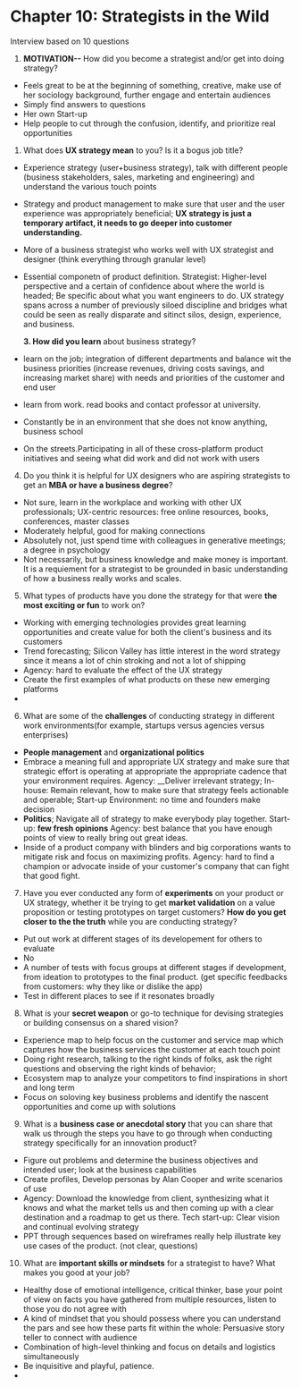# Chapter 10: Strategists in the Wild

Interview based on 10 questions

1. **MOTIVATION--** How did you become a strategist and/or get into doing strategy?

* Feels great to be at the beginning of something, creative, make use of her sociology background, further engage and entertain audiences
* Simply find answers to questions
* Her own Start-up 
* Help people to cut through the confusion, identify, and prioritize real opportunities 

1. What does **UX strategy mean** to you? Is it a bogus job title?  

* Experience strategy \(user+business strategy\), talk with different people \(business stakeholders, sales, marketing and engineering\) and understand the various touch points
* Strategy and product management to make sure that user and the user experience was appropriately beneficial;  **UX strategy is just a temporary artifact, it needs to go deeper into customer understanding.**
* More of a business strategist who works well with UX strategist and designer \(think everything through granular level\)
* Essential componetn of product definition. Strategist: Higher-level perspective and a certain of confidence about where the world is headed; Be specific about what you want engineers to do. UX strategy spans across a number of previously siloed discipline and bridges what could be seen as really disparate and sitinct silos, design, experience, and business.

     **3. How did you learn** about business strategy?

* learn on the job; integration of different departments and balance wit the business priorities \(increase revenues, driving costs savings, and increasing market share\) with needs and priorities of the customer and end user
* learn from work. read books and contact professor at university.
* Constantly be in an environment that she does not know anything, business school
* On the streets.Participating in all of these cross-platform product initiatives and seeing what did work and did not work with users

4. Do you think it is helpful for UX designers who are aspiring strategists to get an **MBA or have a business degree**?

* Not sure, learn in the workplace and working with other UX professionals; UX-centric resources: free online resources, books, conferences, master classes
* Moderately helpful, good for making connections
* Absolutely not, just spend time with colleagues in generative meetings; a degree in psychology
* Not necessarily, but business knowledge and make money is important. It is a requiement for a strategist to be grounded in basic understanding of how a business really works and scales.

5. What types of products have you done the strategy for that were **the most exciting or fun** to work on?

* Working with emerging technologies provides great learning opportunities and create value for both the client's business and its customers
* Trend forecasting; Silicon Valley has little interest in the word strategy since it means a lot of chin stroking and not a lot of shipping
* Agency: hard to evaluate the effect of the UX strategy
* Create the first examples of what products on these new emerging platforms
* 
6. What are some of the **challenges** of conducting strategy in different work environments\(for example, startups versus agencies versus enterprises\)

* **People management** and **organizational politics** 
* Embrace a meaning full and appropriate UX strategy and make sure that strategic effort is operating at appropriate the appropriate cadence that your environment requires. Agency: __Deliver irrelevant strategy; In-house: Remain relevant, how to make sure that strategy feels actionable and operable; Start-up Environment: no time and founders make decision
* **Politics**; Navigate all of strategy to make everybody play together. Start-up: **few fresh opinions** Agency: best balance that you have enough points of view to really bring out great ideas.
* Inside of a product company with blinders and big corporations wants to mitigate risk and focus on maximizing profits. Agency: hard to find a champion or advocate inside of your customer's company that can fight that good fight.

7. Have you ever conducted any form of **experiments** on your product or UX strategy, whether it be trying to get **market validation** on a value proposition or testing prototypes on target customers? **How do you get closer to the the truth** while you are conducting strategy?

* Put out work at different stages of its developement for others to evaluate
* No
* A number of tests with focus groups at different stages if development, from ideation to prototypes to the final product. \(get specific feedbacks from customers: why they like or dislike the app\)
* Test in different places to see if it resonates broadly

8. What is your **secret weapon** or go-to technique for devising strategies or building consensus on a shared vision?

* Experience map to help focus on the customer and service map which captures how the business services the customer at each touch point
* Doing right research, talking to the right kinds of folks, ask the right questions and observing the right kinds of behavior;
* Ecosystem map to analyze your competitors to find inspirations in short and long term
* Focus on soloving key business problems and identify the nascent opportunities and come up with solutions

9. What is a **business case or anecdotal story** that you can share that walk us through the steps you have to go through when conducting strategy specifically for an innovation product?

* Figure out problems and determine the business objectives and intended user; look at the business capabilities
* Create profiles, Develop personas by Alan Cooper and write scenarios of use 
* Agency: Download the knowledge from client, synthesizing what it knows and what the market tells us and then coming up with a clear destination and a roadmap to get us there. Tech start-up:  Clear vision and continual evolving strategy
* PPT through sequences based on wireframes really help illustrate key use cases of the product. \(not clear, questions\)

10. What are **important skills or mindsets** for a strategist to have? What makes you good at your job?

* Healthy dose of emotional intelligence, critical thinker, base your point of view on facts you have gathered from multiple resources, listen to those you do not agree with
* A kind of mindset that you should possess where you can understand the pars and see how these parts fit within the whole: Persuasive story teller to connect with audience
* Combination of high-level thinking and focus on details and logistics simultaneously
* Be inquisitive and playful, patience.
* 


